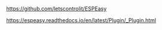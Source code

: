 
https://github.com/letscontrolit/ESPEasy

https://espeasy.readthedocs.io/en/latest/Plugin/_Plugin.html